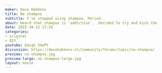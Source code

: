```yaml
---
maker: Dave Hakkens
title: No shampoo
subtitle: I've stopped using shampoo. Period.
about: Heard that shampoo is ‘addictive’.  Decided to try and kick the habit!
date: 2015-10-12 17:59
categories:
- original
- DIY
youtube: EmiqG_XdePY
discussion: https://davehakkens.nl/community/forums/topic/no-shampoo/
preview: no-shampoo.jpg
preview-large: no-shampoo-large.jpg
layout: movie
---
```

